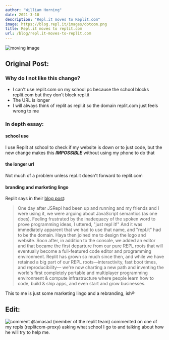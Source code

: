 ```yaml
---
author: "William Horning"
date: 2021-3-10
description: "Repl.it moves to Replit.com"
image: https://blog.repl.it/images/dotcom.png
title: Repl.it moves to replit.com
url: /blog/repl.it-moves-to-replit.com
---
```

![moving image](https://blog.repl.it/images/dotcom.png)
## Original Post:
### Why do I not like this change?
- I can't use replit.com on my school pc because the school blocks replit.com but they don't block repl.it
- The URL is longer
- I will always think of replit as repl.it so the domain replit.com just feels wrong to me
### In depth essay:
#### school use
I use Replit at school to check if my website is down or to just code, but the new change makes this ***IMPOSSIBLE*** without using my phone to do that
#### the longer url
Not much of a problem unless repl.it doesn't forward to replit.com
#### branding and marketing lingo
Replit says in their [blog post](https://blog.replit.com/dotcom):
>One day after JSRepl had been up and running and my friends and I were using it, we were arguing about JavaScript semantics (as one does). Feeling frustrated by the inadequacy of the spoken word to prove programming ideas, I uttered, "just repl it!" And it was immediately apparent that we had to use that name, and "repl.it" had to be the domain. Haya then joined me to design the logo and website. Soon after, in addition to the console, we added an editor and that became the first departure from our pure REPL roots that will eventually become a full-featured code editor and programming environment.
Replit has grown so much since then, and while we have retained a big part of our REPL roots—interactivity, fast boot times, and reproducibility— we're now charting a new path and inventing the world's first completely portable and multiplayer programming environment & compute infrastructure where people learn how to code, build & ship apps, and even start and grow businesses.

This to me is just some marketing lingo and a rebranding, ish®
## Edit:
![comment](https://www.wgyt.tk/images/amasad.png)
@amasad (member of the replit team) commented on one of my repls (replitcom-proxy) asking what school I go to and talking about how he will try to help me.
